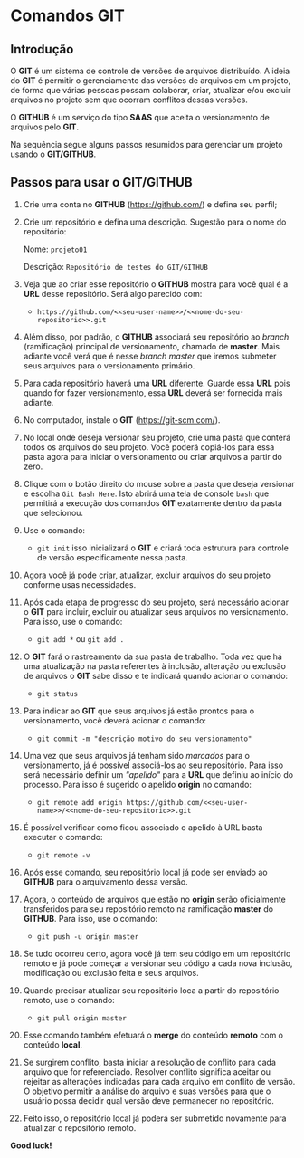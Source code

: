 # Comandos GIT

## Introdução

O **GIT** é um sistema de controle de versões de arquivos distribuído. A ideia do **GIT** é permitir o gerenciamento das versões de arquivos em um projeto, de forma que várias pessoas possam colaborar, criar, atualizar e/ou excluir arquivos no projeto sem que ocorram conflitos dessas versões.

O **GITHUB** é um serviço do tipo **SAAS** que aceita o versionamento de arquivos pelo **GIT**.

Na sequência segue alguns passos resumidos para gerenciar um projeto usando o **GIT/GITHUB**.

## Passos para usar o GIT/GITHUB

1. Crie uma conta no **GITHUB** (https://github.com/) e defina seu perfil;

2. Crie um repositório e defina uma descrição.  Sugestão para o nome do repositório: 

   Nome:  `projeto01`

   Descrição: `Repositório de testes do GIT/GITHUB`

3. Veja que ao criar esse repositório o **GITHUB** mostra para você qual é a **URL** desse repositório. Será algo parecido com:

   * `https://github.com/<<seu-user-name>>/<<nome-do-seu-repositorio>>.git`

4. Além disso, por padrão, o **GITHUB** associará seu repositório ao *branch* (ramificação) principal de versionamento, chamado de **master**. Mais adiante você verá que é nesse *branch master* que iremos submeter seus arquivos para o versionamento primário.

5. Para cada repositório haverá uma **URL** diferente. Guarde essa **URL** pois quando for fazer versionamento, essa **URL** deverá ser fornecida mais adiante.

6. No computador, instale o **GIT** (https://git-scm.com/).

7. No local onde deseja versionar seu projeto, crie uma pasta que conterá todos os arquivos do seu projeto. Você poderá copiá-los para essa pasta agora para iniciar o versionamento ou criar arquivos a partir do zero. 

8. Clique com o botão direito do mouse sobre a pasta que deseja versionar e escolha `Git Bash Here`. Isto abrirá uma tela de console `bash` que permitirá a execução dos comandos **GIT** exatamente dentro da pasta que selecionou.

9. Use o comando:

   * `git init` isso inicializará o **GIT** e criará toda estrutura para controle de versão especificamente nessa pasta. 

10. Agora você já pode criar, atualizar, excluir arquivos do seu projeto conforme usas necessidades. 

11. Após cada etapa de progresso do seu projeto, será necessário acionar o **GIT** para incluir, excluir ou atualizar seus arquivos no versionamento. Para isso, use o comando:

    * `git add *` ou `git add .` 

12. O **GIT** fará o rastreamento da sua pasta de trabalho. Toda vez que há uma atualização na pasta referentes à inclusão, alteração ou exclusão de arquivos o **GIT** sabe disso e te indicará quando acionar o comando:

    * `git status`

13. Para indicar ao **GIT** que seus arquivos já estão prontos para o versionamento, você deverá acionar o comando:

    * `git commit -m "descrição motivo do seu versionamento"`

14. Uma vez que seus arquivos já tenham sido _marcados_ para o versionamento, já é possível associá-los ao seu repositório. Para isso será necessário definir um *"apelido"* para a **URL** que definiu ao início do processo. Para isso é sugerido o apelido **origin** no comando:

    * `git remote add origin https://github.com/<<seu-user-name>>/<<nome-do-seu-repositorio>>.git`

15. É possível verificar como ficou associado o apelido à URL basta executar o comando:

    * `git remote -v`

16. Após esse comando, seu repositório local já pode ser enviado ao **GITHUB** para o arquivamento dessa versão. 

17. Agora, o conteúdo de arquivos que estão no **origin** serão oficialmente transferidos para seu repositório remoto na ramificação **master** do **GITHUB**. Para isso, use o comando:

    * `git push -u origin master`

18. Se tudo ocorreu certo, agora você já tem seu código em um repositório remoto e já pode começar a versionar seu código a cada nova inclusão, modificação ou exclusão feita e seus arquivos.

19. Quando precisar atualizar seu repositório loca a partir do repositório remoto, use o comando:

    * `git pull origin master`

20. Esse comando também efetuará o **merge** do conteúdo **remoto** com o conteúdo **local**.

21. Se surgirem conflito, basta iniciar a resolução de conflito para cada arquivo que for referenciado. Resolver conflito significa aceitar ou rejeitar as alterações indicadas para cada arquivo em conflito de versão. O objetivo permitir a análise do arquivo e suas versões para que o usuário possa decidir qual versão deve permanecer no repositório.

22. Feito isso, o repositório local já poderá ser submetido novamente para atualizar o repositório remoto.



**Good luck!**